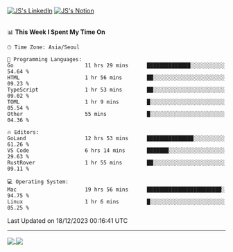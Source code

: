 
[![JS's LinkedIn](https://img.shields.io/badge/LinkedIn-blue?style=for-the-badge&logo=linkedin)](https://www.linkedin.com/in/jaeseung-lee-5a2a32139/) 
[![JS's Notion](https://img.shields.io/badge/Notion-black?style=for-the-badge&logo=notion)](https://bit.ly/ljswiki1) <br><br>
<!-- ![JS's GitHub stats](https://github-readme-stats-lemon-five.vercel.app/api?username=tkxkd0159&hide=contribs,prs,stars,issues&show_icons=true&theme=react&include_all_commits=true)   -->
<!-- ![Top Langs](https://github-readme-stats-lemon-five.vercel.app/api/top-langs/?username=tkxkd0159&layout=compact&hide=jupyter%20notebook,scss,html,css&langs_count=10)  -->


<!--START_SECTION:waka-->
📊 **This Week I Spent My Time On** 

```text
🕑︎ Time Zone: Asia/Seoul

💬 Programming Languages: 
Go                       11 hrs 29 mins      ██████████████░░░░░░░░░░░   54.64 % 
HTML                     1 hr 56 mins        ██░░░░░░░░░░░░░░░░░░░░░░░   09.23 % 
TypeScript               1 hr 53 mins        ██░░░░░░░░░░░░░░░░░░░░░░░   09.02 % 
TOML                     1 hr 9 mins         █░░░░░░░░░░░░░░░░░░░░░░░░   05.54 % 
Other                    55 mins             █░░░░░░░░░░░░░░░░░░░░░░░░   04.36 % 

🔥 Editors: 
GoLand                   12 hrs 53 mins      ███████████████░░░░░░░░░░   61.26 % 
VS Code                  6 hrs 14 mins       ███████░░░░░░░░░░░░░░░░░░   29.63 % 
RustRover                1 hr 55 mins        ██░░░░░░░░░░░░░░░░░░░░░░░   09.11 % 

💻 Operating System: 
Mac                      19 hrs 56 mins      ████████████████████████░   94.75 % 
Linux                    1 hr 6 mins         █░░░░░░░░░░░░░░░░░░░░░░░░   05.25 % 
```


 Last Updated on 18/12/2023 00:16:41 UTC
<!--END_SECTION:waka-->

---
<a href="https://github.com/tkxkd0159/dsalgo">
  <img align="center" src="https://github-readme-stats-lemon-five.vercel.app/api/pin/?username=tkxkd0159&repo=dsalgo&theme=react" />
</a>
<a href="https://github.com/tkxkd0159/books">
  <img align="center" src="https://github-readme-stats-lemon-five.vercel.app/api/pin/?username=tkxkd0159&repo=books&theme=react" />
</a>

<!---
- 🔭 I’m currently working on ...
- 🌱 I’m currently learning blockchain and distributed network
- 👯 I’m looking to collaborate on ...
- 🤔 I’m looking for help with ...
- 💬 Ask me about ...
- 📫 How to reach me: ...
- 😄 Pronouns: ...
- ⚡ Fun fact: ...
-->
